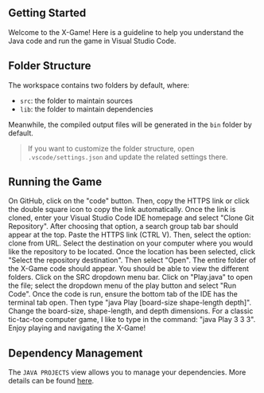 ## Getting Started

Welcome to the X-Game! Here is a guideline to help you understand the Java code and run the game in Visual Studio Code.

## Folder Structure

The workspace contains two folders by default, where:

- `src`: the folder to maintain sources
- `lib`: the folder to maintain dependencies

Meanwhile, the compiled output files will be generated in the `bin` folder by default.

> If you want to customize the folder structure, open `.vscode/settings.json` and update the related settings there.

## Running the Game

On GitHub, click on the "code" button. Then, copy the HTTPS link or click the double square icon to copy the link automatically. Once the link is cloned, enter your Visual Studio Code IDE
homepage and select "Clone Git Repository". After choosing that option, a search group tab bar should appear at the top. Paste the HTTPS link (CTRL V). Then, select the option: clone from URL. Select the destination on your computer where you would like the repository to be located. Once the location has been selected, click "Select the repository destination". Then select "Open". The entire folder of the X-Game code should appear. You should be able to view the different folders. Click on the SRC dropdown menu bar. Click on "Play.java" to open the file; select the dropdown menu of the play button and select "Run Code". Once the code is run, ensure the bottom tab of the IDE has the terminal tab open. Then type "java Play [board-size shape-length depth]". Change the board-size, shape-length, and depth dimensions. For a classic tic-tac-toe computer game, I like to type in the command: "java Play 3 3 3". Enjoy playing and navigating the X-Game!

## Dependency Management

The `JAVA PROJECTS` view allows you to manage your dependencies. More details can be found [here](https://github.com/microsoft/vscode-java-dependency#manage-dependencies).

